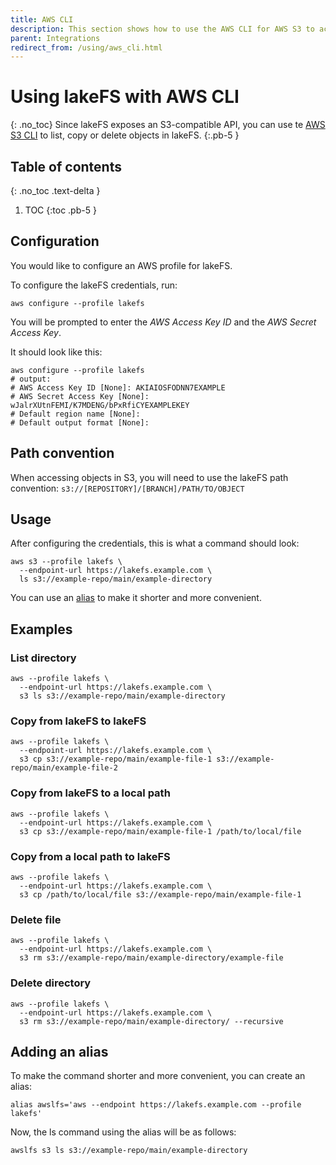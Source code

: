 ```yaml
---
title: AWS CLI
description: This section shows how to use the AWS CLI for AWS S3 to access lakeFS.
parent: Integrations
redirect_from: /using/aws_cli.html
---
```


# Using lakeFS with AWS CLI
{: .no_toc}
Since lakeFS exposes an S3-compatible API, you can use te [AWS S3 CLI](https://docs.aws.amazon.com/cli/latest/reference/s3/) to list, copy or delete objects in lakeFS.
{:.pb-5 }

## Table of contents
{: .no_toc .text-delta }

1. TOC
{:toc .pb-5 }

## Configuration

You would like to configure an AWS profile for lakeFS.

To configure the lakeFS credentials, run:
```shell
aws configure --profile lakefs
```
You will be prompted to enter the _AWS Access Key ID_ and the _AWS Secret Access Key_.

It should look like this:
```shell
aws configure --profile lakefs
# output:  
# AWS Access Key ID [None]: AKIAIOSFODNN7EXAMPLE    
# AWS Secret Access Key [None]: wJalrXUtnFEMI/K7MDENG/bPxRfiCYEXAMPLEKEY
# Default region name [None]: 
# Default output format [None]:
```


## Path convention

When accessing objects in S3, you will need to use the lakeFS path convention:
    ```s3://[REPOSITORY]/[BRANCH]/PATH/TO/OBJECT```

## Usage

After configuring the credentials, this is what a command should look:
```shell 
aws s3 --profile lakefs \
  --endpoint-url https://lakefs.example.com \
  ls s3://example-repo/main/example-directory
```

You can use an [alias](aws_cli.html#adding-an-alias) to make it shorter and more convenient.

## Examples

### List directory 

```shell 
aws --profile lakefs \
  --endpoint-url https://lakefs.example.com \
  s3 ls s3://example-repo/main/example-directory
```

### Copy from lakeFS to lakeFS

```shell
aws --profile lakefs \
  --endpoint-url https://lakefs.example.com \
  s3 cp s3://example-repo/main/example-file-1 s3://example-repo/main/example-file-2
```

### Copy from lakeFS to a local path

```shell
aws --profile lakefs \
  --endpoint-url https://lakefs.example.com \
  s3 cp s3://example-repo/main/example-file-1 /path/to/local/file
```
### Copy from a local path to lakeFS

```shell
aws --profile lakefs \
  --endpoint-url https://lakefs.example.com \
  s3 cp /path/to/local/file s3://example-repo/main/example-file-1
```
### Delete file 

```shell 
aws --profile lakefs \
  --endpoint-url https://lakefs.example.com \
  s3 rm s3://example-repo/main/example-directory/example-file
```

### Delete directory

```shell 
aws --profile lakefs \
  --endpoint-url https://lakefs.example.com \
  s3 rm s3://example-repo/main/example-directory/ --recursive
```

## Adding an alias

To make the command shorter and more convenient, you can create an alias:

```shell
alias awslfs='aws --endpoint https://lakefs.example.com --profile lakefs'
```

Now, the ls command using the alias will be as follows:
```shell
awslfs s3 ls s3://example-repo/main/example-directory
```
